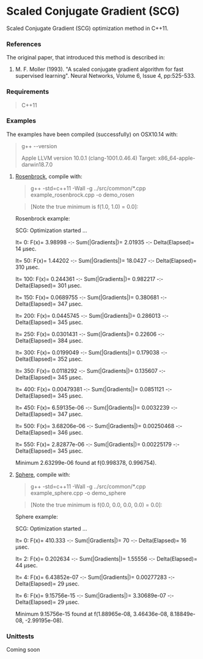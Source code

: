 # Scaled Conjugate Gradient (SCG)

Scaled Conjugate Gradient (SCG) optimization method in C++11.

### References

The original paper, that introduced this method is described in:

   1. M. F. Moller (1993). "A scaled conjugate gradient algorithm for fast
     supervised learning". Neural Networks, Volume 6, Issue 4, pp:525-533.

### Requirements

   > C++11

### Examples

The examples have been compiled (successfully) on OSX10.14 with:

  > g++ --version
  >
  > Apple LLVM version 10.0.1 (clang-1001.0.46.4)
  > Target: x86_64-apple-darwin18.7.0
  >

1. [Rosenbrock](examples/example_rosenbrock.cpp), compile with:

    > g++ -std=c++11 -Wall -g ../src/common/*.cpp example_rosenbrock.cpp -o demo_rosen

    > [Note the true minimum is f(1.0, 1.0) = 0.0]:

      Rosenbrock example:

      SCG: Optimization started ...

      It=     0: F(x)=      3.98998 -:- Sum(|Gradients|)=      2.01935 -:- Delta(Elapsed)= 14 μsec.

      It=    50: F(x)=      1.44202 -:- Sum(|Gradients|)=      18.0427 -:- Delta(Elapsed)= 310 μsec.

      It=   100: F(x)=     0.244361 -:- Sum(|Gradients|)=     0.982217 -:- Delta(Elapsed)= 301 μsec.

      It=   150: F(x)=    0.0689755 -:- Sum(|Gradients|)=     0.380681 -:- Delta(Elapsed)= 347 μsec.

      It=   200: F(x)=    0.0445745 -:- Sum(|Gradients|)=     0.286013 -:- Delta(Elapsed)= 345 μsec.

      It=   250: F(x)=    0.0301431 -:- Sum(|Gradients|)=      0.22606 -:- Delta(Elapsed)= 384 μsec.

      It=   300: F(x)=    0.0199049 -:- Sum(|Gradients|)=     0.179038 -:- Delta(Elapsed)= 352 μsec.

      It=   350: F(x)=    0.0118292 -:- Sum(|Gradients|)=     0.135607 -:- Delta(Elapsed)= 345 μsec.

      It=   400: F(x)=   0.00479381 -:- Sum(|Gradients|)=    0.0851121 -:- Delta(Elapsed)= 345 μsec.

      It=   450: F(x)=  6.59135e-06 -:- Sum(|Gradients|)=    0.0032239 -:- Delta(Elapsed)= 347 μsec.

      It=   500: F(x)=  3.68206e-06 -:- Sum(|Gradients|)=   0.00250468 -:- Delta(Elapsed)= 346 μsec.

      It=   550: F(x)=  2.82877e-06 -:- Sum(|Gradients|)=   0.00225179 -:- Delta(Elapsed)= 345 μsec.

      Minimum 2.63299e-06 found at f(0.998378, 0.996754).

2. [Sphere](examples/example_sphere.cpp), compile with:

    > g++ -std=c++11 -Wall -g ../src/common/*.cpp example_sphere.cpp -o demo_sphere

    > [Note the true minimum is f(0.0, 0.0, 0.0, 0.0) = 0.0]:

      Sphere example:

      SCG: Optimization started ...

      It=     0: F(x)=      410.333 -:- Sum(|Gradients|)=           70 -:- Delta(Elapsed)= 16 μsec.

      It=     2: F(x)=     0.202634 -:- Sum(|Gradients|)=      1.55556 -:- Delta(Elapsed)= 44 μsec.

      It=     4: F(x)=  6.43852e-07 -:- Sum(|Gradients|)=   0.00277283 -:- Delta(Elapsed)= 29 μsec.

      It=     6: F(x)=  9.15756e-15 -:- Sum(|Gradients|)=  3.30689e-07 -:- Delta(Elapsed)= 29 μsec.

      Minimum 9.15756e-15 found at f(1.88965e-08, 3.46436e-08, 8.18849e-08, -2.99195e-08).

### Unittests

   Coming soon
